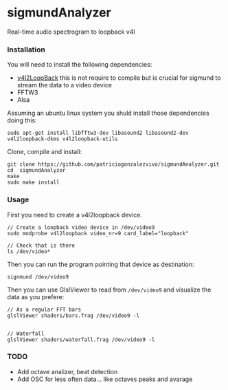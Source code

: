 # sigmundAnalyzer

Real-time audio spectrogram to loopback v4l

### Installation

You will need to install the following dependencies:

* [v4l2LoopBack](https://github.com/umlaeute/v4l2loopback) this is not require to compile but is crucial for sigmund to stream the data to a video device
* FFTW3
* Alsa

Assuming an ubuntu linux system you shuld install those dependencies doing this:

```
sudo apt-get install libfftw3-dev libasound2 libasound2-dev v4l2loopback-dkms v4l2loopback-utils
```

Clone, compile and install:

```
git clone https://github.com/patriciogonzalezvivo/sigmundAnalyzer.git
cd  sigmundAnalyzer
make
sudo make install
```

### Usage

First you need to create a v4l2loopback device.

```
// Create a loopback video device in /dev/video9
sudo modprobe v4l2loopback video_nr=9 card_label="loopback"

// Check that is there
ls /dev/video*
```

Then you can run the program pointing that device as destination:

```
signmund /dev/video9
```

Then you can use GlslViewer to read from `/dev/video9` and visualize the data as you prefere:

```
// As a regular FFT bars
glslViewer shaders/bars.frag /dev/video9 -l 


// Waterfall 
glslViewer shaders/waterfall.frag /dev/video9 -l 
```


### TODO

* Add octave analizer, beat detection
* Add OSC for less often data... like octaves peaks and avarage
